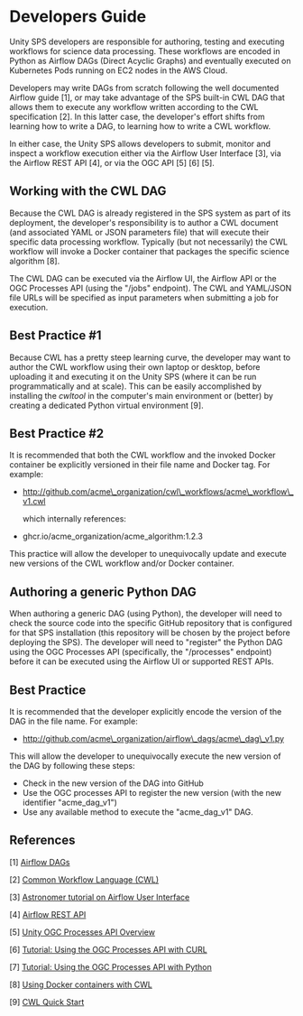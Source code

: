 # Developers Guide

Unity SPS developers are responsible for authoring, testing and executing workflows for science data processing. These workflows are encoded in Python as Airflow DAGs (Direct Acyclic Graphs) and eventually executed on Kubernetes Pods running on EC2 nodes in the AWS Cloud.

Developers may write DAGs from scratch following the well documented Airflow guide \[1], or may take advantage of the SPS built-in CWL DAG that allows them to execute any workflow written according to the CWL specification \[2]. In this latter case, the developer's effort shifts from learning how to write a DAG, to learning how to write a CWL workflow.

In either case, the Unity SPS allows developers to submit, monitor and inspect a workflow execution either via the Airflow User Interface \[3], via the Airflow REST API \[4], or via the OGC API \[5] \[6] \[5].

## Working with the CWL DAG

Because the CWL DAG is already registered in the SPS system as part of its deployment, the developer's responsibility is to author a CWL document (and associated YAML or JSON parameters file) that will execute their specific data processing workflow. Typically (but not necessarily) the CWL workflow will invoke a Docker container that packages the specific science algorithm \[8].

The CWL DAG can be executed via the Airflow UI, the Airflow API or the OGC Processes API (using the "/jobs" endpoint). The CWL and YAML/JSON file URLs will be specified as input parameters when submitting a job for execution.

## Best Practice #1

Because CWL has a pretty steep learning curve, the developer may want to author the CWL workflow using their own laptop or desktop, before uploading it and executing it on the Unity SPS (where it can be run programmatically and at scale). This can be easily accomplished by installing the _cwltool_ in the computer's main environment or (better) by creating a dedicated Python virtual environment \[9].

## Best Practice #2

It is recommended that both the CWL workflow and the invoked Docker container be explicitly versioned in their file name and Docker tag. For example:

*   http://github.com/acme\_organization/cwl\_workflows/acme\_workflow\_v1.cwl

    which internally references:
* ghcr.io/acme\_organization/acme\_algorithm:1.2.3

This practice will allow the developer to unequivocally update and execute new versions of the CWL workflow and/or Docker container.

## Authoring a generic Python DAG

When authoring a generic DAG (using Python), the developer will need to check the source code into the specific GitHub repository that is configured for that SPS installation (this repository will be chosen by the project before deploying the SPS). The developer will need to "register" the Python DAG using the OGC Processes API (specifically, the "/processes" endpoint) before it can be executed using the Airflow UI or supported REST APIs.

## Best Practice

It is recommended that the developer explicitly encode the version of the DAG in the file name. For example:

* http://github.com/acme\_organization/airflow\_dags/acme\_dag\_v1.py

This will allow the developer to unequivocally execute the new version of the DAG by following these steps:

* Check in the new version of the DAG into GitHub
* Use the OGC processes API to register the new version (with the new identifier "acme\_dag\_v1")
* Use any available method to execute the "acme\_dag\_v1" DAG.

## References

\[1] [Airflow DAGs](https://airflow.apache.org/docs/apache-airflow/stable/core-concepts/dags.html)

\[2] [Common Workflow Language (CWL)](https://www.commonwl.org/)

\[3] [Astronomer tutorial on Airflow User Interface](https://www.astronomer.io/docs/learn/airflow-ui/)

\[4] [Airflow REST API](https://airflow.apache.org/docs/apache-airflow/stable/stable-rest-api-ref.html)

\[5] [Unity OGC Processes API Overview](developers-guide/ogc-processes-api-overview.md)

\[6] [Tutorial: Using the OGC Processes API with CURL](developers-guide/tutorial-using-the-ogc-processes-api-with-curl.md)

\[7] [Tutorial: Using the OGC Processes API with Python](developers-guide/tutorial-using-the-ogc-processes-api-with-python.md)

\[8] [Using Docker containers with CWL](https://www.commonwl.org/user_guide/topics/using-containers.html)

\[9] [CWL Quick Start](https://www.commonwl.org/user_guide/introduction/quick-start.html)
